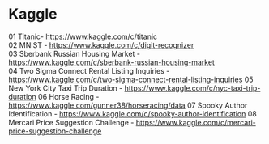 # Kaggle

01 Titanic- https://www.kaggle.com/c/titanic  
02 MNIST - https://www.kaggle.com/c/digit-recognizer  
03 Sberbank Russian Housing Market - https://www.kaggle.com/c/sberbank-russian-housing-market	
04 Two Sigma Connect Rental Listing Inquiries - https://www.kaggle.com/c/two-sigma-connect-rental-listing-inquiries
05 New York City Taxi Trip Duration - https://www.kaggle.com/c/nyc-taxi-trip-duration
06 Horse Racing - https://www.kaggle.com/gunner38/horseracing/data
07 Spooky Author Identification - https://www.kaggle.com/c/spooky-author-identification
08 Mercari Price Suggestion Challenge - https://www.kaggle.com/c/mercari-price-suggestion-challenge

